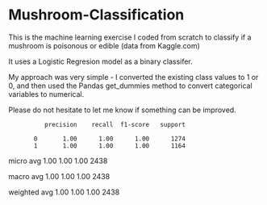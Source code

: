 # Mushroom-Classification
This is the machine learning exercise I coded from scratch to classify if a mushroom is poisonous or edible (data from Kaggle.com)

It uses a Logistic Regresion model as a binary classifer.

My approach was very simple - I converted the existing class values to 1 or 0, and then used the Pandas get_dummies method to convert categorical variables to numerical.

Please do not hesitate to let me know if something can be improved. 

              precision    recall  f1-score   support

           0       1.00      1.00      1.00      1274
           1       1.00      1.00      1.00      1164

   micro avg       1.00      1.00      1.00      2438
   
   macro avg       1.00      1.00      1.00      2438
   
weighted avg       1.00      1.00      1.00      2438

